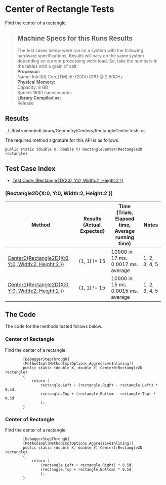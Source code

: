 # Center of Rectangle Tests

Find the center of a rectangle.

> ## Machine Specs for this Runs Results
> The test cases below were run on a system with the following hardware specifications. Results will vary on the same system depending on current processing work load. So, take the numbers in the tables with a grain of salt.  
> **Processor:**  
> Name: Intel(R) Core(TM) i5-7200U CPU @ 2.50GHz  
  > **Physical Memory:**  
> Capacity: 8 GB  
> Speed: 1600 nanoseconds  
  > **Library Compiled as:**  
> Release  

## Results

../../InstrumentedLibrary/Geometry/Centers/RectangleCenterTests.cs

The required method signature for this API is as follows:

```CSharp
public static (double X, double Y) RectangleCenter(Rectangle2D rectangle)
```

## Test Case Index

- [Test Case: (Rectangle2D{X:0, Y:0, Width:2, Height:2 })](#Rectangle2D{X:0,-Y:0,-Width:2,-Height:2-})

### (Rectangle2D{X:0, Y:0, Width:2, Height:2 })

| Method | Results (Actual, Expected) | Time (Trials, Elapsed time, Average running time) | Notes |
|---|---|---|---|
| [Center0(Rectangle2D{X:0, Y:0, Width:2, Height:2 })](#Center-of-Rectangle) | (1, 1) != 15 | 10000 in 17 ms. 0.0017 ms. average | 1, 2, 3, 4, 5 |
| [Center1(Rectangle2D{X:0, Y:0, Width:2, Height:2 })](#Center-of-Rectangle) | (1, 1) != 15 | 10000 in 15 ms. 0.0015 ms. average | 1, 2, 3, 4, 5 |

## The Code

The code for the methods tested follows below.

### Center of Rectangle

Find the center of a rectangle.  

```CSharp
        [DebuggerStepThrough]
        [MethodImpl(MethodImplOptions.AggressiveInlining)]
        public static (double X, double Y) Center0(Rectangle2D rectangle)
        {
            return (
                rectangle.Left + (rectangle.Right - rectangle.Left) * 0.5d,
                rectangle.Top + (rectangle.Bottom - rectangle.Top) * 0.5d
                );
        }
```

### Center of Rectangle

Find the center of a rectangle.  

```CSharp
        [DebuggerStepThrough]
        [MethodImpl(MethodImplOptions.AggressiveInlining)]
        public static (double X, double Y) Center1(Rectangle2D rectangle)
        {
            return (
                (rectangle.Left + rectangle.Right) * 0.5d,
                (rectangle.Top + rectangle.Bottom) * 0.5d
                );
        }
```

